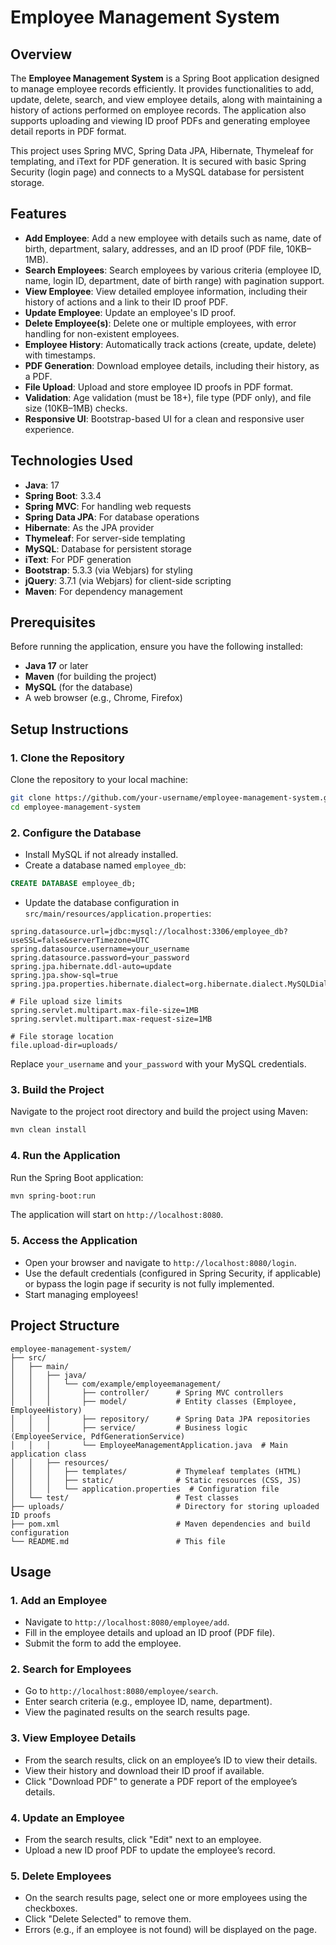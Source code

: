 # Employee Management System

## Overview

The **Employee Management System** is a Spring Boot application designed to manage employee records efficiently. It provides functionalities to add, update, delete, search, and view employee details, along with maintaining a history of actions performed on employee records. The application also supports uploading and viewing ID proof PDFs and generating employee detail reports in PDF format.

This project uses Spring MVC, Spring Data JPA, Hibernate, Thymeleaf for templating, and iText for PDF generation. It is secured with basic Spring Security (login page) and connects to a MySQL database for persistent storage.

## Features

- **Add Employee**: Add a new employee with details such as name, date of birth, department, salary, addresses, and an ID proof (PDF file, 10KB–1MB).
- **Search Employees**: Search employees by various criteria (employee ID, name, login ID, department, date of birth range) with pagination support.
- **View Employee**: View detailed employee information, including their history of actions and a link to their ID proof PDF.
- **Update Employee**: Update an employee's ID proof.
- **Delete Employee(s)**: Delete one or multiple employees, with error handling for non-existent employees.
- **Employee History**: Automatically track actions (create, update, delete) with timestamps.
- **PDF Generation**: Download employee details, including their history, as a PDF.
- **File Upload**: Upload and store employee ID proofs in PDF format.
- **Validation**: Age validation (must be 18+), file type (PDF only), and file size (10KB–1MB) checks.
- **Responsive UI**: Bootstrap-based UI for a clean and responsive user experience.

## Technologies Used

- **Java**: 17
- **Spring Boot**: 3.3.4
- **Spring MVC**: For handling web requests
- **Spring Data JPA**: For database operations
- **Hibernate**: As the JPA provider
- **Thymeleaf**: For server-side templating
- **MySQL**: Database for persistent storage
- **iText**: For PDF generation
- **Bootstrap**: 5.3.3 (via Webjars) for styling
- **jQuery**: 3.7.1 (via Webjars) for client-side scripting
- **Maven**: For dependency management

## Prerequisites

Before running the application, ensure you have the following installed:

- **Java 17** or later
- **Maven** (for building the project)
- **MySQL** (for the database)
- A web browser (e.g., Chrome, Firefox)

## Setup Instructions

### 1. Clone the Repository
Clone the repository to your local machine:

```bash
git clone https://github.com/your-username/employee-management-system.git
cd employee-management-system
```

### 2. Configure the Database
- Install MySQL if not already installed.
- Create a database named `employee_db`:

```sql
CREATE DATABASE employee_db;
```

- Update the database configuration in `src/main/resources/application.properties`:

```properties
spring.datasource.url=jdbc:mysql://localhost:3306/employee_db?useSSL=false&serverTimezone=UTC
spring.datasource.username=your_username
spring.datasource.password=your_password
spring.jpa.hibernate.ddl-auto=update
spring.jpa.show-sql=true
spring.jpa.properties.hibernate.dialect=org.hibernate.dialect.MySQLDialect

# File upload size limits
spring.servlet.multipart.max-file-size=1MB
spring.servlet.multipart.max-request-size=1MB

# File storage location
file.upload-dir=uploads/
```

Replace `your_username` and `your_password` with your MySQL credentials.

### 3. Build the Project
Navigate to the project root directory and build the project using Maven:

```bash
mvn clean install
```

### 4. Run the Application
Run the Spring Boot application:

```bash
mvn spring-boot:run
```

The application will start on `http://localhost:8080`.

### 5. Access the Application
- Open your browser and navigate to `http://localhost:8080/login`.
- Use the default credentials (configured in Spring Security, if applicable) or bypass the login page if security is not fully implemented.
- Start managing employees!

## Project Structure

```
employee-management-system/
├── src/
│   ├── main/
│   │   ├── java/
│   │   │   └── com/example/employeemanagement/
│   │   │       ├── controller/      # Spring MVC controllers
│   │   │       ├── model/           # Entity classes (Employee, EmployeeHistory)
│   │   │       ├── repository/      # Spring Data JPA repositories
│   │   │       ├── service/         # Business logic (EmployeeService, PdfGenerationService)
│   │   │       └── EmployeeManagementApplication.java  # Main application class
│   │   ├── resources/
│   │   │   ├── templates/           # Thymeleaf templates (HTML)
│   │   │   ├── static/              # Static resources (CSS, JS)
│   │   │   └── application.properties  # Configuration file
│   └── test/                        # Test classes
├── uploads/                         # Directory for storing uploaded ID proofs
├── pom.xml                          # Maven dependencies and build configuration
└── README.md                        # This file
```

## Usage

### 1. Add an Employee
- Navigate to `http://localhost:8080/employee/add`.
- Fill in the employee details and upload an ID proof (PDF file).
- Submit the form to add the employee.

### 2. Search for Employees
- Go to `http://localhost:8080/employee/search`.
- Enter search criteria (e.g., employee ID, name, department).
- View the paginated results on the search results page.

### 3. View Employee Details
- From the search results, click on an employee’s ID to view their details.
- View their history and download their ID proof if available.
- Click "Download PDF" to generate a PDF report of the employee’s details.

### 4. Update an Employee
- From the search results, click "Edit" next to an employee.
- Upload a new ID proof PDF to update the employee’s record.

### 5. Delete Employees
- On the search results page, select one or more employees using the checkboxes.
- Click "Delete Selected" to remove them.
- Errors (e.g., if an employee is not found) will be displayed on the page.

